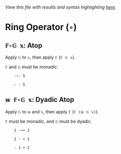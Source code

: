 *View this file with results and syntax highlighting [here](https://mlochbaum.github.io/BQN/help/atop.html).*

# Ring Operator (`∘`)

## `𝔽∘𝔾 𝕩`: Atop

Apply `𝔾` to `𝕩`, then apply `𝔽` (`𝔽 𝔾 𝕩`).

`𝔽` and `𝔾` must be monadic.

        -∘- 5

        - - 5



## `𝕨 𝔽∘𝔾 𝕩`: Dyadic Atop

Apply `𝔾` to `𝕨` and `𝕩`, then apply `𝔽` (`𝔽 (𝕨 𝔾 𝕩)`).

`𝔽` must be monadic, and `𝔾` must be dyadic.

        1 -∘+ 2

        1 - + 2

        - 1 + 2
